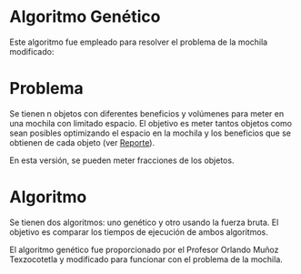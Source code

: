 # Algoritmo Genético

Este algoritmo fue empleado para resolver el problema de la mochila modificado:

# Problema
Se tienen n objetos con diferentes beneficios y volúmenes para meter en una mochila con limitado espacio. El objetivo es meter tantos objetos como sean posibles optimizando el espacio en la mochila y los beneficios que se obtienen de cada objeto (ver [Reporte](Reporte.pdf)).

En esta versión, se pueden meter fracciones de los objetos.

# Algoritmo
Se tienen dos algoritmos: uno genético y otro usando la fuerza bruta.
El objetivo es comparar los tiempos de ejecución de ambos algoritmos.

El algoritmo genético fue proporcionado por el Profesor Orlando Muñoz Texzocotetla y modificado para funcionar con el problema de la mochila.
